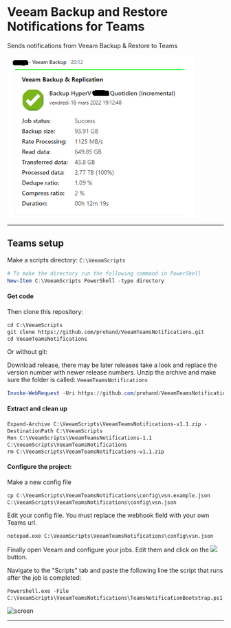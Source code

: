 # Veeam Backup and Restore Notifications for Teams

Sends notifications from Veeam Backup & Restore to Teams

![Chat Example](https://raw.githubusercontent.com/prohand/VeeamTeamsNotifications/master/asset/img/screens/sh-2.png)    

---
## Teams setup

Make a scripts directory: `C:\VeeamScripts`

```powershell
# To make the directory run the following command in PowerShell
New-Item C:\VeeamScripts PowerShell -type directory
```

#### Get code

Then clone this repository:

```shell
cd C:\VeeamScripts
git clone https://github.com/prohand/VeeamTeamsNotifications.git
cd VeeamTeamsNotifications
```

Or without git:

Download release, there may be later releases take a look and replace the version number with newer release numbers.
Unzip the archive and make sure the folder is called: `VeeamTeamsNotifications`
```powershell
Invoke-WebRequest -Uri https://github.com/prohand/VeeamTeamsNotifications/archive/v1.1.zip -OutFile C:\VeeamScripts\VeeamTeamsNotifications-v1.1.zip
```

#### Extract and clean up
```shell
Expand-Archive C:\VeeamScripts\VeeamTeamsNotifications-v1.1.zip -DestinationPath C:\VeeamScripts
Ren C:\VeeamScripts\VeeamTeamsNotifications-1.1 C:\VeeamScripts\VeeamTeamsNotifications
rm C:\VeeamScripts\VeeamTeamsNotifications-v1.1.zip
```

#### Configure the project:
Make a new config file
```shell
cp C:\VeeamScripts\VeeamTeamsNotifications\config\vsn.example.json C:\VeeamScripts\VeeamTeamsNotifications\config\vsn.json
```
 Edit your config file. You must replace the webhook field with your own Teams url.
 ```shell
notepad.exe C:\VeeamScripts\VeeamTeamsNotifications\config\vsn.json
```

Finally open Veeam and configure your jobs. Edit them and click on the <img src="asset/img/screens/sh-3.png" height="20"> button.

Navigate to the "Scripts" tab and paste the following line the script that runs after the job is completed:

```shell
Powershell.exe -File C:\VeeamScripts\VeeamTeamsNotifications\TeamsNotificationBootstrap.ps1
```

![screen](asset/img/screens/sh-1.png)

---
